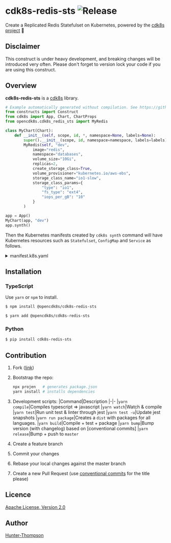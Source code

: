 # cdk8s-redis-sts  ![Release](https://github.com/opencdk8s/cdk8s-redis-sts/workflows/Release/badge.svg?branch=development)

Create a Replicated Redis Statefulset on Kubernetes, powered by the [cdk8s project](https://cdk8s.io) 🚀

## Disclaimer

This construct is under heavy development, and breaking changes will be introduced very often. Please don't forget to version lock your code if you are using this construct.

## Overview

**cdk8s-redis-sts** is a [cdk8s](https://cdk8s.io) library.

```python
# Example automatically generated without compilation. See https://github.com/aws/jsii/issues/826
from constructs import Construct
from cdk8s import App, Chart, ChartProps
from opencdk8s.cdk8s_redis_sts import MyRedis

class MyChart(Chart):
    def __init__(self, scope, id, *, namespace=None, labels=None):
        super().__init__(scope, id, namespace=namespace, labels=labels)
        MyRedis(self, "dev",
            image="redis",
            namespace="databases",
            volume_size="10Gi",
            replicas=2,
            create_storage_class=True,
            volume_provisioner="kubernetes.io/aws-ebs",
            storage_class_name="io1-slow",
            storage_class_params={
                "type": "io1",
                "fs_type": "ext4",
                "iops_per_gB": "10"
            }
        )

app = App()
MyChart(app, "dev")
app.synth()
```

Then the Kubernetes manifests created by `cdk8s synth` command will have Kubernetes resources such as `Statefulset`, `ConfigMap` and `Service` as follows.

<details>
<summary>manifest.k8s.yaml</summary>

```yaml
allowVolumeExpansion: true
apiVersion: storage.k8s.io/v1
kind: StorageClass
metadata:
  name: io1-slow
parameters:
  fsType: ext4
  iopsPerGB: "10"
  type: io1
provisioner: kubernetes.io/aws-ebs
reclaimPolicy: Retain
---
apiVersion: v1
data:
  master.conf: |-

    bind 0.0.0.0
    daemonize no
    port 6379
    tcp-backlog 511
    timeout 0
    tcp-keepalive 300
    supervised no
  slave.conf: |-

    slaveof dev 6379
kind: ConfigMap
metadata:
  name: dev-redis-conf
---
apiVersion: v1
kind: Service
metadata:
  labels:
    app: dev
  name: dev
  namespace: databases
spec:
  ports:
    - port: 6379
      targetPort: 6379
  selector:
    app: dev
  type: ClusterIP
---
apiVersion: apps/v1
kind: StatefulSet
metadata:
  labels:
    app: dev
  name: dev
  namespace: databases
spec:
  replicas: 2
  selector:
    matchLabels:
      app: dev
  serviceName: dev
  template:
    metadata:
      labels:
        app: dev
    spec:
      containers:
        - command:
            - bash
            - -c
            - |-
              [[ `hostname` =~ -([0-9]+)$ ]] || exit 1
              ordinal=${BASH_REMATCH[1]}
              if [[ $ordinal -eq 0 ]]; then
              redis-server /mnt/redis/master.conf
              else
              redis-server /mnt/redis/slave.conf
              fi
          env: []
          image: redis
          name: redis
          ports:
            - containerPort: 6379
          resources:
            limits:
              cpu: 400m
              memory: 512Mi
            requests:
              cpu: 200m
              memory: 256Mi
          volumeMounts:
            - mountPath: /data
              name: dev
            - mountPath: /mnt/redis/
              name: dev-redis-conf
      terminationGracePeriodSeconds: 10
      volumes:
        - configMap:
            name: dev-redis-conf
          name: dev-redis-conf
  volumeClaimTemplates:
    - metadata:
        name: dev
        namespace: databases
      spec:
        accessModes:
          - ReadWriteOnce
        resources:
          requests:
            storage: 10Gi
        storageClassName: io1-slow
```

</details>

## Installation

### TypeScript

Use `yarn` or `npm` to install.

```sh
$ npm install @opencdk8s/cdk8s-redis-sts
```

```sh
$ yarn add @opencdk8s/cdk8s-redis-sts
```

### Python

```sh
$ pip install cdk8s-redis-sts
```

## Contribution

1. Fork ([link](https://github.com/opencdk8s/cdk8s-redis-sts/fork))
2. Bootstrap the repo:

   ```bash
   npx projen   # generates package.json
   yarn install # installs dependencies
   ```
3. Development scripts:
   |Command|Description
   |-|-
   |`yarn compile`|Compiles typescript => javascript
   |`yarn watch`|Watch & compile
   |`yarn test`|Run unit test & linter through jest
   |`yarn test -u`|Update jest snapshots
   |`yarn run package`|Creates a `dist` with packages for all languages.
   |`yarn build`|Compile + test + package
   |`yarn bump`|Bump version (with changelog) based on [conventional commits]
   |`yarn release`|Bump + push to `master`
4. Create a feature branch
5. Commit your changes
6. Rebase your local changes against the master branch
7. Create a new Pull Request (use [conventional commits](https://www.conventionalcommits.org/en/v1.0.0/) for the title please)

## Licence

[Apache License, Version 2.0](./LICENSE)

## Author

[Hunter-Thompson](https://github.com/Hunter-Thompson)

